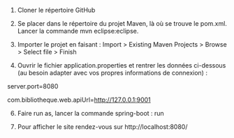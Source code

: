 1) Cloner le répertoire GitHub

4) Se placer dans le répertoire du projet Maven, là où se trouve le pom.xml. Lancer la commande mvn eclipse:eclipse.

4) Importer le projet en faisant : Import > Existing Maven Projects > Browse > Select file > Finish 

5) Ouvrir le fichier application.properties et rentrer les données ci-dessous (au besoin adapter avec vos propres informations de connexion) :

server.port=8080 

com.bibliotheque.web.apiUrl=http://127.0.0.1:9001

6) Faire run as, lancer la commande spring-boot : run

7) Pour afficher le site rendez-vous sur http://localhost:8080/
